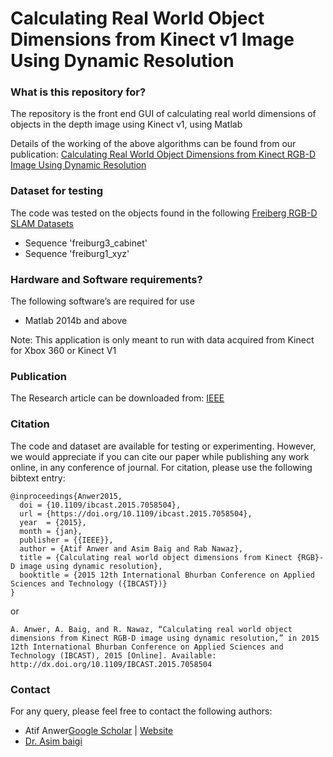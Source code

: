 # Calculating Real World Object Dimensions from Kinect v1 Image Using Dynamic Resolution #

### What is this repository for? ###
The repository is the front end GUI of calculating real world dimensions of objects in the depth image using Kinect v1, using Matlab

Details of the working of the above algorithms can be found from our publication:
[Calculating Real World Object Dimensions from Kinect RGB-D Image Using Dynamic Resolution](https://doi.org/10.1109/IBCAST.2015.7058504)

### Dataset for testing ###

The code was tested on the objects found in the following [Freiberg RGB-D SLAM Datasets](https://vision.in.tum.de/data/datasets/rgbd-dataset/download) 
* Sequence 'freiburg3_cabinet'
* Sequence 'freiburg1_xyz'

### Hardware and Software requirements? ###

The following software’s are required for use
* Matlab 2014b and above

Note: This application is only meant to run with data acquired from Kinect for Xbox 360 or Kinect V1

### Publication ###

The Research article can be downloaded from: [IEEE](https://doi.org/10.1109/IBCAST.2015.7058504)

### Citation ###

The code and dataset are available for testing or experimenting. However, we would appreciate if you can cite our paper while publishing any work online, in any conference of journal. 
For citation, please use the following bibtext entry:
```
@inproceedings{Anwer2015,
  doi = {10.1109/ibcast.2015.7058504},
  url = {https://doi.org/10.1109/ibcast.2015.7058504},
  year  = {2015},
  month = {jan},
  publisher = {{IEEE}},
  author = {Atif Anwer and Asim Baig and Rab Nawaz},
  title = {Calculating real world object dimensions from Kinect {RGB}-D image using dynamic resolution},
  booktitle = {2015 12th International Bhurban Conference on Applied Sciences and Technology ({IBCAST})}
}
```
or 
```
A. Anwer, A. Baig, and R. Nawaz, “Calculating real world object dimensions from Kinect RGB-D image using dynamic resolution,” in 2015 12th International Bhurban Conference on Applied Sciences and Technology (IBCAST), 2015 [Online]. Available: http://dx.doi.org/10.1109/IBCAST.2015.7058504
```
### Contact ###

For any query, please feel free to contact the following authors:

* Atif Anwer[Google Scholar](https://scholar.google.com/citations?user=qsP3e2kAAAAJ) | [Website](https://www.atifanwer.xyz)
* [Dr. Asim baigi](https://scholar.google.com/citations?user=5JhU_koAAAAJ&hl=en)
